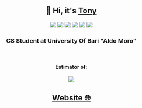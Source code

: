 <h2 align="center">👋 Hi, it's <a href="https://www.instagram.com/anto._cola/?next=%2F">Tony</a> </h2>

<p align="center">
  <img src="https://img.shields.io/static/v1?style=for-the-badge&message=C&color=222222&logo=C&logoColor=A8B9CC&label="/>
  <img src="https://img.shields.io/static/v1?style=for-the-badge&message=C%2B%2B&color=00599C&logo=C%2B%2B&logoColor=FFFFFF&label="/>
  <img src="https://img.shields.io/static/v1?style=for-the-badge&message=MySQL&color=4479A1&logo=MySQL&logoColor=FFFFFF&label="/>
  <img src="https://img.shields.io/static/v1?style=for-the-badge&message=PHP&color=777BB4&logo=PHP&logoColor=FFFFFF&label="/>
  <img src="https://img.shields.io/badge/Java-ED8B00?style=for-the-badge&logo=openjdk&logoColor=white"/>
  <img src="https://img.shields.io/static/v1?style=for-the-badge&message=Python&color=3776AB&logo=Python&logoColor=FFFFFF&label="/>

</p>
<h3 align="center">
   CS Student at University Of Bari "Aldo Moro"
</h3>
<br>
<h4 align="center"> Estimator of:</h4>
<p align="center">
   <img src="https://img.shields.io/static/v1?style=for-the-badge&message=Alfa+Romeo&color=981E32&logo=Alfa+Romeo&logoColor=FFFFFF&label="/> </p>

<h2 align="center">
<a href="https://www.antoniocolamartino.it"> Website 🌐</a>
</h2>
